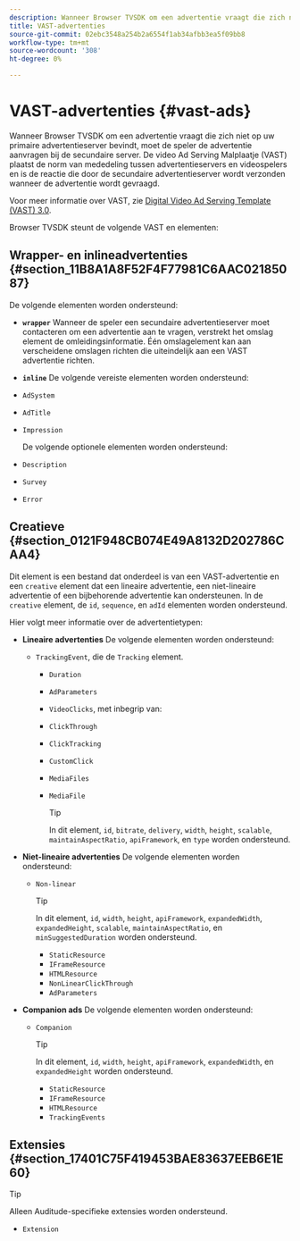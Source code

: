 ```yaml
---
description: Wanneer Browser TVSDK om een advertentie vraagt die zich niet op uw primaire advertentieserver bevindt, moet de speler de advertentie aanvragen bij de secundaire server. De video Ad Serving Malplaatje (VAST) plaatst de norm van mededeling tussen advertentieservers en videospelers en is de reactie die door de secundaire advertentieserver wordt verzonden wanneer de advertentie wordt gevraagd.
title: VAST-advertenties
source-git-commit: 02ebc3548a254b2a6554f1ab34afbb3ea5f09bb8
workflow-type: tm+mt
source-wordcount: '308'
ht-degree: 0%

---
```


# VAST-advertenties {#vast-ads}

Wanneer Browser TVSDK om een advertentie vraagt die zich niet op uw primaire advertentieserver bevindt, moet de speler de advertentie aanvragen bij de secundaire server. De video Ad Serving Malplaatje (VAST) plaatst de norm van mededeling tussen advertentieservers en videospelers en is de reactie die door de secundaire advertentieserver wordt verzonden wanneer de advertentie wordt gevraagd.

Voor meer informatie over VAST, zie [Digital Video Ad Serving Template (VAST) 3.0](https://www.iab.com/wp-content/uploads/2015/06/VASTv3_0.pdf).

Browser TVSDK steunt de volgende VAST en elementen:

## Wrapper- en inlineadvertenties {#section_11B8A1A8F52F4F77981C6AAC02185087}

De volgende elementen worden ondersteund:

* **`wrapper`** Wanneer de speler een secundaire advertentieserver moet contacteren om een advertentie aan te vragen, verstrekt het omslag element de omleidingsinformatie. Één omslagelement kan aan verscheidene omslagen richten die uiteindelijk aan een VAST advertentie richten.

* **`inline`** De volgende vereiste elementen worden ondersteund:

* `AdSystem`
* `AdTitle`
* `Impression`

  De volgende optionele elementen worden ondersteund:

* `Description`
* `Survey`
* `Error`

## Creatieve {#section_0121F948CB074E49A8132D202786CAA4}

Dit element is een bestand dat onderdeel is van een VAST-advertentie en een `creative` element dat een lineaire advertentie, een niet-lineaire advertentie of een bijbehorende advertentie kan ondersteunen. In de `creative` element, de `id`, `sequence`, en `adId` elementen worden ondersteund.

Hier volgt meer informatie over de advertentietypen:

* **Lineaire advertenties** De volgende elementen worden ondersteund:

   * `TrackingEvent`, die de `Tracking` element.
      * `Duration`
      * `AdParameters`
      * `VideoClicks`, met inbegrip van:

      * `ClickThrough`
      * `ClickTracking`
      * `CustomClick`

      * `MediaFiles`

      * `MediaFile`

        >[!TIP]
        >
        >In dit element, `id`, `bitrate`, `delivery`, `width`, `height`, `scalable`, `maintainAspectRatio`, `apiFramework`, en `type` worden ondersteund.

* **Niet-lineaire advertenties** De volgende elementen worden ondersteund:

   * `Non-linear`

     >[!TIP]
     >
     >In dit element, `id`, `width`, `height`, `apiFramework`, `expandedWidth`, `expandedHeight`, `scalable`, `maintainAspectRatio`, en `minSuggestedDuration` worden ondersteund.

      * `StaticResource`
      * `IFrameResource`
      * `HTMLResource`
      * `NonLinearClickThrough`
      * `AdParameters`

* **Companion ads** De volgende elementen worden ondersteund:

   * `Companion`

     >[!TIP]
     >
     >In dit element, `id`, `width`, `height`, `apiFramework`, `expandedWidth`, en `expandedHeight` worden ondersteund.

      * `StaticResource`
      * `IFrameResource`
      * `HTMLResource`
      * `TrackingEvents`

## Extensies {#section_17401C75F419453BAE83637EEB6E1E60}

>[!TIP]
>
>Alleen Auditude-specifieke extensies worden ondersteund.

* `Extension`
